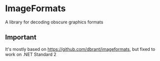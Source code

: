 # ImageFormats
A library for decoding obscure graphics formats

## Important
It's mostly based on https://github.com/dbrant/imageformats, but fixed to work on .NET Standard 2

